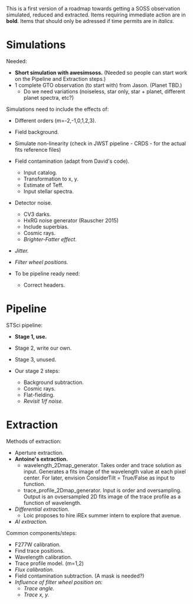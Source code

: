 This is a first version of a roadmap towards getting a SOSS observation simulated, reduced and extracted.
Items requiring immediate action are in **bold**.
Items that should only be adressed if time permits are in *italics*.

# Simulations

Needed:
- **Short simulation with awesimsoss.** (Needed so people can start work on the Pipeline and Extraction steps.)
- 1 complete GTO observation (to start with) from Jason. (Planet TBD.)
  - Do we need variations (noiseless, star only, star + planet, different planet spectra, etc?)

Simulations need to include the effects of:
- Different orders (m=-2,-1,0,1,2,3).
- Field background.
- Simulate non-linearity (check in JWST pipeline - CRDS - for the actual fits reference files)
- Field contamination (adapt from David's code).
  - Input catalog.
  - Transformation to x, y.
  - Estimate of Teff.
  - Input stellar spectra.
- Detector noise.
  - CV3 darks.
  - HxRG noise generator (Rauscher 2015)
  - Include superbias.
  - Cosmic rays.
  - *Brighter-Fatter effect.* 
- *Jitter.*
- *Filter wheel positions.*

- To be pipeline ready need:
  - Correct headers.

# Pipeline

STSci pipeline:
- **Stage 1, use.**
- Stage 2, write our own.
- Stage 3, unused.

- Our stage 2 steps:
  - Background subtraction.
  - Cosmic rays.
  - Flat-fielding.
  - *Revisit 1/f noise.*

# Extraction

Methods of extraction:
- Aperture extraction.
- **Antoine's extraction.**
  - wavelength_2Dmap_generator. Takes order and trace solution as input. Generates a fits image of the wavelength value at each pixel center. For later, envision ConsiderTilt = True/False as input to function.
  - trace_profile_2Dmap_generator. Input is order and oversampling. Output is an ovsersampled 2D fits image of the trace profile as a function of wavelength.
- *Differential extraction.*
  - Loic proposes to hire iREx summer intern to explore that avenue.
- *AI extraction.*

Common components/steps:
- F277W calibration.
- Find trace positions.
- Wavelength calibration.
- Trace profile model. (m=1,2)
- *Flux calibration.*
- Field contamination subtraction. (A mask is needed?)
- *Influence of filter wheel position on:*
  - *Trace angle.*
  - *Trace x, y.*
 
